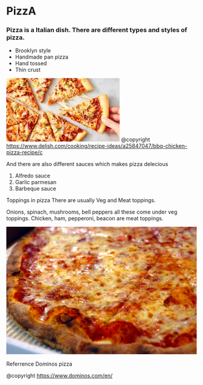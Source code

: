 # PizzA
### Pizza is a Italian dish. There are different types and styles of pizza.
- Brooklyn style
- Handmade pan pizza
- Hand tossed 
- Thin crust



![](pizza.jpg)
@copyright https://www.delish.com/cooking/recipe-ideas/a25847047/bbq-chicken-pizza-recipe/c

And there are also different sauces which makes pizza delecious
1. Alfredo sauce
2. Garlic parmesan
3. Barbeque sauce 

Toppings in pizza
There are usually Veg and Meat toppings. 

Onions, spinach, mushrooms, bell peppers all these come under veg toppings.
Chicken, ham, pepperoni, beacon are meat toppings.

![](NYPizzaPie.jpg)


Referrence 
Dominos pizza

@copyright https://www.dominos.com/en/
